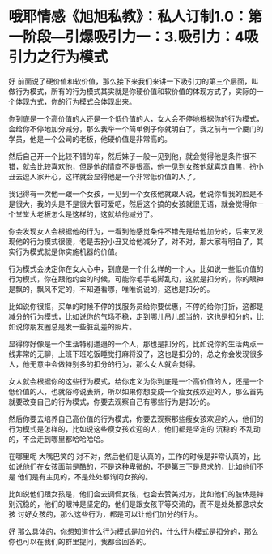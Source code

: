 # 哦耶情感《旭旭私教》：私人订制1.0：第一阶段—引爆吸引力一：3.吸引力：4吸引力之行为模式

好 前面说了硬价值和软价值，那么接下来我们来讲一下吸引力的第三个层面，叫做行为模式，所有的行为模式其实就是你硬价值和软价值的体现方式了，实际的一个体现方式，你的行为模式会体现出来。

你到底是一个高价值的人还是一个低价值的人，女人会不停地根据你的行为模式，会给你不停地加分减分，那么我举一个简单例子你就明白了，我之前有一个厦门的学员，他是一个公司的老板，他硬价值是非常高的。

然后自己开一个比较不错的车，然后妹子一般一见到他，就会觉得他是条件很不错，就会比较喜欢他，但是他的情商不是很高，他一见到女孩他就喜欢自黑，扮小丑去逗人家开心，这样就会显得他是一个非常低价值的人了。

我记得有一次他一跟一个女孩，一见到一个女孩他就跟人说，他说你看我的脸是不是很大，我的头是不是很大很可爱吧，然后这个搞的女孩就很无语，就会觉得你一个堂堂大老板怎么是这样的，这就给他减分了。

你会发现女人会根据他的行为，一看到他感觉条件不错先是给他加分的，后来又发现他的行为模式很傻，老是去扮小丑又给他减分了，对不对，那大家有明白了，其实行为模式就是你实施机器的价值。

行为模式会决定你在女人心中，到底是一个什么样的一个人，比如说一些低价值的行为模式，你在跟他约会的时候，可能你毛手毛脚乱动，这就是扣分的，你的眼神是飘的，飘风不定的，不知道看哪，唯唯说说的，这也是扣分的。

比如说你很抠，买单的时候不停的找服务员给你要优惠，不停的给你打折，这都是减分的行为模式，比如说你的气场不稳，走到哪儿吊儿郎当的，这也是扣分的，比如说你朋友圈总是发一些脏乱差的照片。

显得你好像是一个生活特别邋遢的一个人，那也是扣分的，比如说你的生活两点一线非常的无聊，上班下班吃饭睡觉打麻将没了，这也是扣分的，总之你会发现很多人，他无意中会做特别多的扣分的行为，那么女人就会觉得。

女人就会根据你的这些行为模式，给你定义为你到底是一个高价值的人，还是一个低价值的人，也就俗称说表辨，所以如果你想变成一个瘦女孩欢迎的人，那么首先就要改变自己的行为模式，你要去观察自己有哪些行为是扣分的。

然后你要去培养自己高价值的行为模式，你要去观察那些瘦女孩欢迎的人，他们的行为模式是怎样的，比如说这些瘦女孩欢迎的人，他们都是坚定的 沉稳的 不乱动的，不会走到哪里都哈哈哈哈。

在哪里呢 大嘴巴笑的 对不对，然后他们是认真的，工作的时候是非常认真的，比如说他们在女孩面前是酷的，不是这种卑微的，不是第三下是恳求的，比如他们不是 他们是有主见的，不是处处都询问女孩的。

比如说他们跟女孩是，他们会去调侃女孩，也会去赞美对方，比如他们的肢体是特别沉稳的，他们的眼神是坚定的，他们是跟女孩平等交流的，而不是处处都恳求女孩 讨好女孩的，那么这些行为，都是可以让他们加分的行为。

好 那么具体的，你想知道什么行为模式是加分的，什么行为模式是扣分的，那么你也可以在我们的群里提问，我都会回答的。